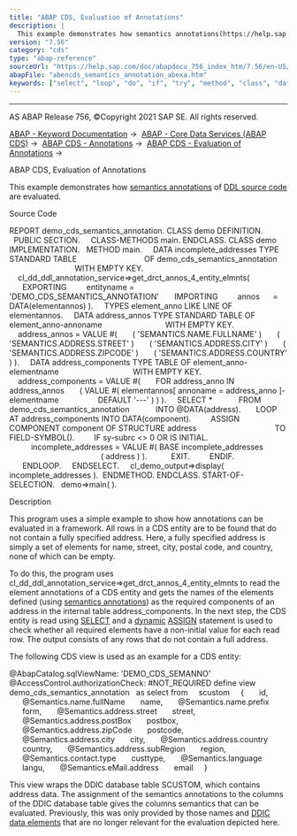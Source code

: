 ```yaml
---
title: "ABAP CDS, Evaluation of Annotations"
description: |
  This example demonstrates how semantics annotations(https://help.sap.com/doc/abapdocu_756_index_htm/7.56/en-US/abencds_annotations_frmwrk.htm) of DDL source code(https://help.sap.com/doc/abapdocu_756_index_htm/7.56/en-US/abenddl_source_code_glosry.htm 'Glossary Entry') are evaluated. Source Code
version: "7.56"
category: "cds"
type: "abap-reference"
sourceUrl: "https://help.sap.com/doc/abapdocu_756_index_htm/7.56/en-US/abencds_semantics_annotation_abexa.htm"
abapFile: "abencds_semantics_annotation_abexa.htm"
keywords: ["select", "loop", "do", "if", "try", "method", "class", "data", "types", "internal-table", "abencds", "semantics", "annotation", "abexa"]
---
```


* * *

AS ABAP Release 756, ©Copyright 2021 SAP SE. All rights reserved.

[ABAP - Keyword Documentation](https://help.sap.com/doc/abapdocu_756_index_htm/7.56/en-US/abenabap.htm) →  [ABAP - Core Data Services (ABAP CDS)](https://help.sap.com/doc/abapdocu_756_index_htm/7.56/en-US/abencds.htm) →  [ABAP CDS - Annotations](https://help.sap.com/doc/abapdocu_756_index_htm/7.56/en-US/abencds_annotations.htm) →  [ABAP CDS - Evaluation of Annotations](https://help.sap.com/doc/abapdocu_756_index_htm/7.56/en-US/abencds_annotations_analysis.htm) → 

ABAP CDS, Evaluation of Annotations

This example demonstrates how [semantics annotations](https://help.sap.com/doc/abapdocu_756_index_htm/7.56/en-US/abencds_annotations_frmwrk.htm) of [DDL source code](https://help.sap.com/doc/abapdocu_756_index_htm/7.56/en-US/abenddl_source_code_glosry.htm "Glossary Entry") are evaluated.

Source Code

REPORT demo\_cds\_semantics\_annotation.
CLASS demo DEFINITION.
  PUBLIC SECTION.
    CLASS-METHODS main.
ENDCLASS.
CLASS demo IMPLEMENTATION.
  METHOD main.
    DATA incomplete\_addresses TYPE STANDARD TABLE
                              OF demo\_cds\_semantics\_annotation
                              WITH EMPTY KEY.
    cl\_dd\_ddl\_annotation\_service=>get\_drct\_annos\_4\_entity\_elmnts(
      EXPORTING
        entityname =     'DEMO\_CDS\_SEMANTICS\_ANNOTATION'
      IMPORTING
        annos      =     DATA(elementannos) ).
    TYPES element\_anno LIKE LINE OF elementannos.
    DATA address\_annos TYPE STANDARD TABLE OF element\_anno-annoname
                            WITH EMPTY KEY.
    address\_annos = VALUE #(
      ( 'SEMANTICS.NAME.FULLNAME' )
      ( 'SEMANTICS.ADDRESS.STREET' )
      ( 'SEMANTICS.ADDRESS.CITY' )
      ( 'SEMANTICS.ADDRESS.ZIPCODE' )
      ( 'SEMANTICS.ADDRESS.COUNTRY' ) ).
    DATA address\_components TYPE TABLE OF element\_anno-elementname
                                 WITH EMPTY KEY.
    address\_components = VALUE #(
      FOR address\_anno IN address\_annos
      ( VALUE #( elementannos\[ annoname = address\_anno \]-elementname
                 DEFAULT '---' ) ) ).
    SELECT \*
           FROM demo\_cds\_semantics\_annotation
           INTO @DATA(address).
      LOOP AT address\_components INTO DATA(component).
        ASSIGN COMPONENT component OF STRUCTURE address
                                   TO FIELD-SYMBOL(<value>).
        IF sy-subrc <> 0 OR <value> IS INITIAL.
          incomplete\_addresses = VALUE #( BASE incomplete\_addresses
                                          ( address ) ).
          EXIT.
        ENDIF.
      ENDLOOP.
    ENDSELECT.
    cl\_demo\_output=>display( incomplete\_addresses ).  ENDMETHOD.
ENDCLASS.
START-OF-SELECTION.
  demo=>main( ).

Description

This program uses a simple example to show how annotations can be evaluated in a framework. All rows in a CDS entity are to be found that do not contain a fully specified address. Here, a fully specified address is simply a set of elements for name, street, city, postal code, and country, none of which can be empty.

To do this, the program uses cl\_dd\_ddl\_annotation\_service=>get\_drct\_annos\_4\_entity\_elmnts to read the element annotations of a CDS entity and gets the names of the elements defined (using [semantics annotations](https://help.sap.com/doc/abapdocu_756_index_htm/7.56/en-US/abencds_annotations_frmwrk.htm)) as the required components of an address in the internal table address\_components. In the next step, the CDS entity is read using [SELECT](https://help.sap.com/doc/abapdocu_756_index_htm/7.56/en-US/abapselect.htm) and a [dynamic](https://help.sap.com/doc/abapdocu_756_index_htm/7.56/en-US/abapassign_mem_area_dynamic_dobj.htm) [ASSIGN](https://help.sap.com/doc/abapdocu_756_index_htm/7.56/en-US/abapassign.htm) statement is used to check whether all required elements have a non-initial value for each read row. The output consists of any rows that do not contain a full address.

The following CDS view is used as an example for a CDS entity:

@AbapCatalog.sqlViewName: 'DEMO\_CDS\_SEMANNO'
@AccessControl.authorizationCheck: #NOT\_REQUIRED
define view demo\_cds\_semantics\_annotation
  as select from
    scustom
    {
      id,
      @Semantics.name.fullName
      name,
      @Semantics.name.prefix
      form,
      @Semantics.address.street
      street,
      @Semantics.address.postBox
      postbox,
      @Semantics.address.zipCode
      postcode,
      @Semantics.address.city
      city,
      @Semantics.address.country
      country,
      @Semantics.address.subRegion
      region,
      @Semantics.contact.type
      custtype,
      @Semantics.language
      langu,
      @Semantics.eMail.address
      email
    }

This view wraps the DDIC database table SCUSTOM, which contains address data. The assignment of the semantics annotations to the columns of the DDIC database table gives the columns semantics that can be evaluated. Previously, this was only provided by those names and [DDIC data elements](https://help.sap.com/doc/abapdocu_756_index_htm/7.56/en-US/abendata_element_glosry.htm "Glossary Entry") that are no longer relevant for the evaluation depicted here.